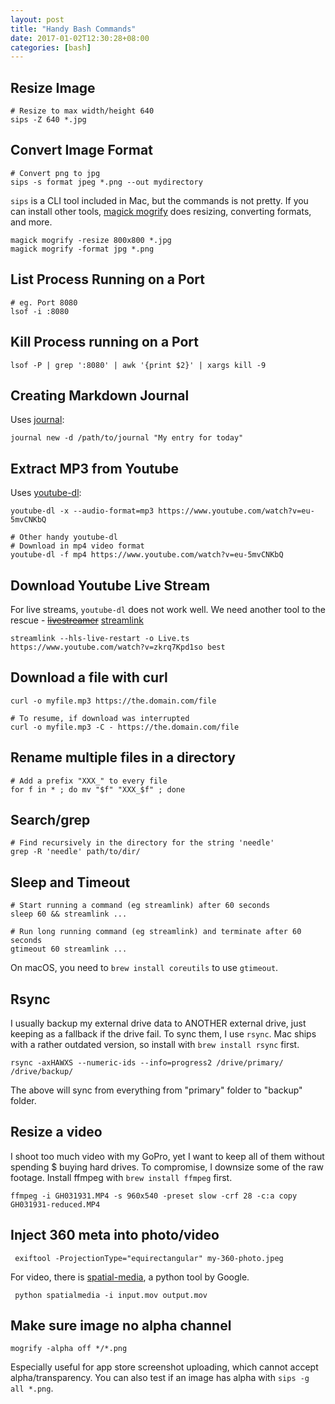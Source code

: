 ```yaml
---
layout: post
title: "Handy Bash Commands"
date: 2017-01-02T12:30:28+08:00
categories: [bash]
---
```


## Resize Image

    # Resize to max width/height 640
    sips -Z 640 *.jpg

## Convert Image Format

    # Convert png to jpg
    sips -s format jpeg *.png --out mydirectory

`sips` is a CLI tool included in Mac, but the commands is not pretty. If you can install other tools, [magick mogrify](https://imagemagick.org/script/mogrify.php) does resizing, converting formats, and more.

    magick mogrify -resize 800x800 *.jpg
    magick mogrify -format jpg *.png

## List Process Running on a Port

    # eg. Port 8080
    lsof -i :8080

## Kill Process running on a Port

    lsof -P | grep ':8080' | awk '{print $2}' | xargs kill -9

## Creating Markdown Journal

Uses [journal](https://github.com/samwize/journal/):

    journal new -d /path/to/journal "My entry for today"

## Extract MP3 from Youtube

Uses [youtube-dl](https://rg3.github.io/youtube-dl/):

    youtube-dl -x --audio-format=mp3 https://www.youtube.com/watch?v=eu-5mvCNKbQ

    # Other handy youtube-dl
    # Download in mp4 video format
    youtube-dl -f mp4 https://www.youtube.com/watch?v=eu-5mvCNKbQ

## Download Youtube Live Stream

For live streams, `youtube-dl` does not work well. We need another tool to the rescue - ~~[livestreamer](https://github.com/chrippa/livestreamer/)~~ [streamlink](https://github.com/streamlink/streamlink)

    streamlink --hls-live-restart -o Live.ts https://www.youtube.com/watch?v=zkrq7Kpd1so best

## Download a file with curl

    curl -o myfile.mp3 https://the.domain.com/file

    # To resume, if download was interrupted
    curl -o myfile.mp3 -C - https://the.domain.com/file

## Rename multiple files in a directory

    # Add a prefix "XXX_" to every file
    for f in * ; do mv "$f" "XXX_$f" ; done

## Search/grep

    # Find recursively in the directory for the string 'needle'
    grep -R 'needle' path/to/dir/

## Sleep and Timeout

    # Start running a command (eg streamlink) after 60 seconds
    sleep 60 && streamlink ...

    # Run long running command (eg streamlink) and terminate after 60 seconds
    gtimeout 60 streamlink ...

On macOS, you need to `brew install coreutils` to use `gtimeout`.

## Rsync

I usually backup my external drive data to ANOTHER external drive, just keeping as a fallback if the drive fail. To sync them, I use `rsync`. Mac ships with a rather outdated version, so install with `brew install rsync` first.

    rsync -axHAWXS --numeric-ids --info=progress2 /drive/primary/ /drive/backup/

The above will sync from everything from "primary" folder to "backup" folder.

## Resize a video

I shoot too much video with my GoPro, yet I want to keep all of them without spending $ buying hard drives. To compromise, I downsize some of the raw footage. Install ffmpeg with `brew install ffmpeg` first.

    ffmpeg -i GH031931.MP4 -s 960x540 -preset slow -crf 28 -c:a copy GH031931-reduced.MP4

## Inject 360 meta into photo/video

     exiftool -ProjectionType="equirectangular" my-360-photo.jpeg

For video, there is [spatial-media](https://github.com/google/spatial-media), a python tool by Google.

     python spatialmedia -i input.mov output.mov

## Make sure image no alpha channel

    mogrify -alpha off */*.png

Especially useful for app store screenshot uploading, which cannot accept alpha/transparency. You can also test if an image has alpha with `sips -g all *.png`.

